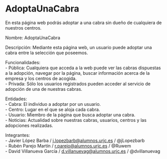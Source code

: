 # AdoptaUnaCabra
En esta página web podrás adoptar a una cabra sin dueño de cualquiera de nuestros centros.

Nombre: AdoptaUnaCabra

Descripción: Mediante esta página web, un usuario puede adoptar una cabra entre la selección que poseemos. 

Funcionalidades:                                                                                                                    
            - Pública: Cualquiera que acceda a la web puede ver las cabras dispuestas a la adopción, navegar por la página, buscar información acerca de la empresa y los centros de acogida.                                                                           
            - Privada: Sólo los usuarios registrados pueden acceder al servicio de adopción de una de nuestras cabras.
            
Entidades:                                                                                                              
            - Cabra: El individuo a adoptar por un usuario.                                                             
            - Centro: Lugar en el que se aloja cada cabra.                                                              
            - Usuario: Miembro de la página que busca adoptar una cabra.                                                        
            - Noticias: Actualidad sobre nuestras cabras, usuarios, centros y las adopciones realizadas.

Integrantes:                                                                                                
            - Javier López Barba / j.lopezbarb@alumnos.urjc.es / @jLopezbarb                     
            - Rubén Parejo Martín / r.parejo@alumnos.urjc.es / @Ruwem                                         
            - David Villanueva García / d.villanuevag@alumnos.urjc.es / @dvillanuevag
